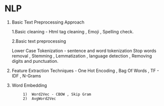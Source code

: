 # NLP 

1.  Basic Text Preprocessing Approach 

    1.Basic cleaning  - Html tag cleaning   ,  Emoji  , Spelling check.

    2.Basic text preprocessing

     Lower Case 
     Tokenization - sentence and word tokenization
     Stop words removal , Stemming , Lemmatization , language detection , Removing digits and punctuation.


2.  Feature Extraction Techniques   -  One Hot Encoding ,   Bag Of Words ,  TF - IDF , N-Grams  


3.  Word Embedding 
              
             1)  Word2Vec - CBOW , Skip Gram  
             2)  AvgWord2Vec 
